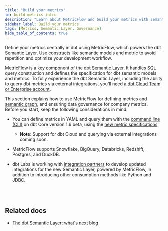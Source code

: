 ```yaml
---
title: "Build your metrics"
id: build-metrics-intro
description: "Learn about MetricFlow and build your metrics with semantic models"
sidebar_label: Build your metrics
tags: [Metrics, Semantic Layer, Governance]
hide_table_of_contents: true
---
```



Define your metrics centrally in dbt using MetricFlow, which powers the dbt Semantic Layer. Use constructs like semantic models and metric to avoid repetition and optimize your development workflow. 

MetricFlow is a key component of the [dbt Semantic Layer](/docs/use-dbt-semantic-layer/dbt-semantic-layer). It handles SQL query construction and defines the specification for dbt semantic models and metrics. To fully experience the dbt Semantic Layer, including the ability to query dbt metrics via external integrations, you'll need a [dbt Cloud Team or Enterprise account](https://www.getdbt.com/pricing/).


This section explains how to use MetricFlow for defining metrics and [semantic graph](/docs/build/metricflow-core-concepts#semantic-graph), and ensuring data governance for company metrics. Before you start, keep the following considerations in mind:

- You can define metrics in YAML and query them with the [command line (CLI)](/docs/core/about-the-cli) on dbt Core version 1.6 beta, using the [new metric specifications](https://github.com/dbt-labs/dbt-core/discussions/7456).
  * **Note**: Support for dbt Cloud and querying via external integrations coming soon.


- MetricFlow supports Snowflake, BigQuery, Databricks, Redshift, Postgres, and DuckDB.

- dbt Labs is working with [integration partners](https://www.getdbt.com/product/semantic-layer-integrations) to develop updated integrations for the new Semantic Layer, powered by MetricFlow, in addition to introducing other consumption methods like Python and JDBC. <br /><br />

<div className="grid--4-col">


<Card
    title="Get started"
    body="Learn how to create a semantic model, a metric, and test and upload your metric using MetricFlow."
    link="/docs/build/sl-getting-started"
    icon="rocket"/>

<Card
    title="About MetricFlow"
    body="Understand MetricFlow's core concepts, key principles, and how to use this powerful tool."
    link="/docs/build/metricflow-core-concepts"
    icon="rocket"/>

  <Card
    title="Semantic model"
    body="Use Semantic models as the basis for defining data. They act as nodes in the semantic graph, with entities connecting them."
    link="/docs/build/semantic-models"
    icon="rocket"/>

  <Card
    title="Metrics"
    body="Define metrics through the powerful combination of measures, constraints, or functions, effortlessly organized in either YAML files or separate files."
    link="/docs/build/metrics-overview"
    icon="rocket"/>   

</div> <br />


## Related docs

- [The dbt Semantic Layer: what's next](https://www.getdbt.com/blog/dbt-semantic-layer-whats-next/) blog



